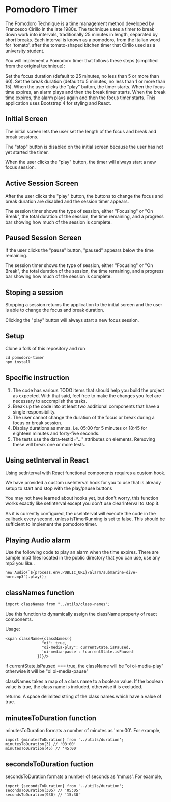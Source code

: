 # Pomodoro Timer
The Pomodoro Technique is a time management method developed by Francesco Cirillo in the late 1980s. The technique uses a timer to break down work into intervals, traditionally 25 minutes in length, separated by short breaks. Each interval is known as a pomodoro, from the Italian word for 'tomato', after the tomato-shaped kitchen timer that Cirillo used as a university student.

You will implement a Pomodoro timer that follows these steps (simplified from the original technique):

Set the focus duration (default to 25 minutes, no less than 5 or more than 60).
Set the break duration (default to 5 minutes, no less than 1 or more than 15).
When the user clicks the "play" button, the timer starts.
When the focus time expires, an alarm plays and then the break timer starts.
When the break time expires, the alarm plays again and then the focus timer starts.
This application uses Bootstrap 4 for styling and React.

## Initial Screen
The initial screen lets the user set the length of the focus and break and break sessions.

The "stop" button is disabled on the initial screen because the user has not yet started the timer.

When the user clicks the "play" button, the timer will always start a new focus session.

## Active Session Screen
After the user clicks the "play" button, the buttons to change the focus and break duration are disabled and the session timer appears.

The session timer shows the type of session, either "Focusing" or "On Break", the total duration of the session, the time remaining, and a progress bar showing how much of the session is complete.

## Paused Session Screen
If the user clicks the "pause" button, "paused" appears below the time remaining.

The session timer shows the type of session, either "Focusing" or "On Break", the total duration of the session, the time remaining, and a progress bar showing how much of the session is complete.

## Stoping a session
Stopping a session returns the application to the initial screen and the user is able to change the focus and break duration.

Clicking the "play" button will always start a new focus session.

## Setup
Clone a fork of this repository and run

```
cd pomodoro-timer
npm install
```
## Specific instruction
1. The code has various TODO items that should help you build the project as expected. With that said, feel free to make the changes you feel are necessary to accomplish the tasks.
2. Break up the code into at least two additional components that have a single responsibility.
3. The user cannot change the duration of the focus or break during a focus or break session.
4. Display durations as mm:ss. i.e. 05:00 for 5 minutes or 18:45 for eighteen minutes and forty-five seconds.
5. The tests use the data-testid="..." attributes on elements. Removing these will break one or more tests.
## Using setInterval in React
Using setInterval with React functional components requires a custom hook.

We have provided a custom useInterval hook for you to use that is already setup to start and stop with the play/pause buttons

You may not have learned about hooks yet, but don't worry, this function works exactly like setInterval except you don't use clearInterval to stop it.

As it is currently configured, the useInterval will execute the code in the callback every second, unless isTimerRunning is set to false. This should be sufficient to implement the pomodoro timer.

## Playing Audio alarm
Use the following code to play an alarm when the time expires. There are sample mp3 files located in the public directory that you can use, use any mp3 you like..
```
new Audio(`${process.env.PUBLIC_URL}/alarm/submarine-dive-horn.mp3`).play();
```
## classNames function
```
import classNames from "../utils/class-names";
```

Use this function to dynamically assign the className property of react components.

Usage:
```
<span className={classNames({
                "oi": true,
                "oi-media-play": currentState.isPaused,
                'oi-media-pause': !currentState.isPaused
              })}/>
```
if currentState.isPaused === true, the className will be "oi oi-media-play" otherwise it will be "oi oi-media-pause"

classNames takes a map of a class name to a boolean value. If the boolean value is true, the class name is included, otherwise it is excluded.

returns: A space delimited string of the class names which have a value of true.

## minutesToDuration function
minutesToDuration formats a number of minutes as 'mm:00'. For example,
```
import {minutesToDuration} from '../utils/duration';
minutesToDuration(3) // '03:00'
minutesToDuration(45) // '45:00'
```
## secondsToDuration fuction
secondsToDuration formats a number of seconds as 'mm:ss'. For example,

```
import {secondsToDuration} from '../utils/duration';
secondsToDuration(305) // '05:05'
secondsToDuration(930) // '15:30'
```
